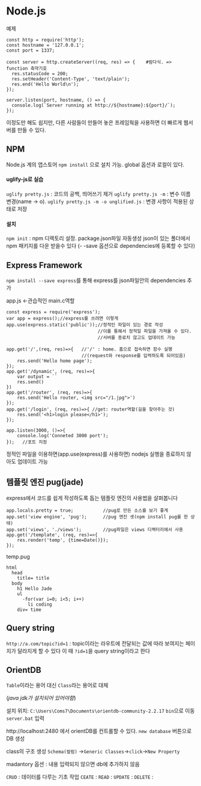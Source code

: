 # Node.js
예제
```
const http = require('http');
const hostname = '127.0.0.1';
const port = 1337;

const server = http.createServer((req, res) => {    #람다식. => function 축약기호
  res.statusCode = 200;
  res.setHeader('Content-Type', 'text/plain');
  res.end('Hello World\n');
});

server.listen(port, hostname, () => {
  console.log(`Server running at http://${hostname}:${port}/`);
});
```
이정도만 해도 쉽지만, 다른 사람들이 만들어 놓은 프레임웍을 사용하면 더 빠르게 웹서버를 만들 수 있다.

## NPM
Node.js 계의 앱스토어
`npm install` 으로 설치 가능.  global 옵션과 로컬이 있다.

#### uglify-js로 실습
`uglify pretty.js` : 코드의 공백, 띄어쓰기 제거
`uglify pretty.js -m` : 변수 이름 변경(name -> o).
`uglify pretty.js -m -o unglified.js` : 변경 사항이 적용된 상태로 저장

#### 설치
`npm init` : npm 디렉토리 설정. package.json파일 자동생성
json이 있는 폴더에서 npm 패키지를 다운 받을수 있다
(- -save 옵션으로 dependencies에 등록할 수 있다)

## Express Framework
`npm install --save express`를 통해 express를 json파일안의 dependencies 추가

app.js <-관습적인 main.c역할
```
const express = require('express');
var app = express();//express를 쓰려면 이렇게
app.use(express.static('public'));//정적인 파일이 있는 경로 작성
                                  //이를 통해서 정적일 파일을 가져올 수 있다.
                                  //서버를 종료치 않고도 업데이트 가능

app.get('/',(req, res)=>{   //'/' : home. 홈으로 접속하면 함수 실행
                            //(request와 response를 입력하도록 되어있음)
    res.send('Hello home page');
});
app.get('/dynamic', (req, res)=>{
    var output = ``
    res.send()
})
app.get('/router', (req, res)=>{
    res.send('Hello router, <img src="/1.jpg">')
});
app.get('/login', (req, res)=>{ //get: router역할(길을 찾아주는 것)
    res.send('<h1>login please</h1>');
});

app.listen(3000, ()=>{
    console.log('Conneted 3000 port');
});   //포트 지정
```
정적인 파일을 이용하면(app.use(express)를 사용하면) nodejs 실행을 종료하지 않아도 업데이트 가능

## 템플릿 엔진 pug(jade)
express에서 코드를 쉽게 작성하도록 돕는 템플릿 엔진의 사용법을 살펴봅니다
```
app.locals.pretty = true;           //pug로 만든 소스를 보기 좋게
app.set('view engine', 'pug');      //pug 엔진 셋(npm install pug를 한 상태)
app.set('views', './views');        //pug파일은 views 디렉터리에서 사용
app.get('/template', (req, res)=>{    
    res.render('temp', {time=Date()});
});
```
temp.pug
```
html
  head
    title= title
  body
    h1 Hello Jade
    ul
      -for(var i=0; i<5; i++)
        li coding
    div= time

```
## Query string
`http://a.com/topic?id=1` : topic이라는 라우트에 전달되는 값에 따라 보여지는 페이지가 달라지게 할 수 있다
이 때 `?id=1`을 query string이라고 한다

## OrientDB
`Table`이라는 용어 대신 `Class`라는 용어로 대체

(*java jdk가 설치되어 있어야함*)

설치 위치: `C:\Users\Coms7\Documents\orientdb-community-2.2.17`
`bin`으로 이동
`server.bat` 입력

http://localhost:2480 에서 orientDB를 컨트롤할 수 있다.
`new database` 버튼으로 DB 생성

 class의 구조 생성
`Schema(컬럼)` ->`Generic Classes`->`click`->`New Property`

madantory 옵션 : 내용 입력되지 않으면 db에 추가하지 않음

`CRUD` : 데이터를 다루는 기초 작업
`CEATE` :
`READ` :
`UPDATE` :
`DELETE` :
